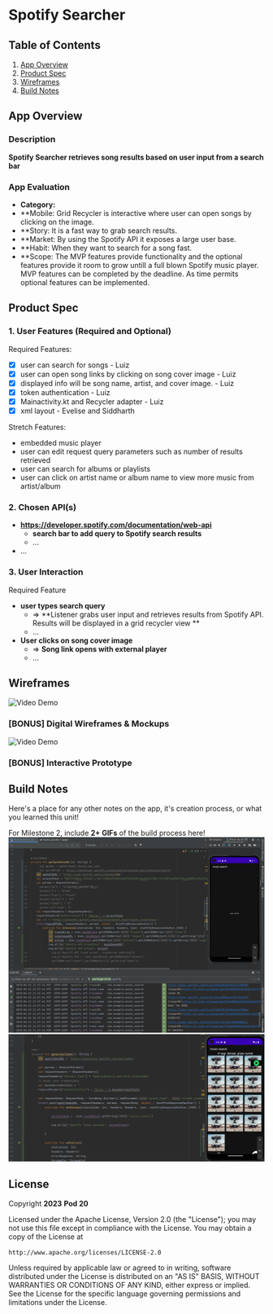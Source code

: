 # **Spotify Searcher**

## Table of Contents

1. [App Overview](#App-Overview)
1. [Product Spec](#Product-Spec)
1. [Wireframes](#Wireframes)
1. [Build Notes](#Build-Notes)

## App Overview

### Description

**Spotify Searcher retrieves song results based on user input from a search bar**

### App Evaluation

<!-- Evaluation of your app across the following attributes -->

- **Category:**
- **Mobile: Grid Recycler is interactive where user can open songs by clicking on the image.
- **Story: It is a fast way to grab search results.
- **Market: By using the Spotify API it exposes a large user base.
- **Habit: When they want to search for a song fast.
- **Scope: The MVP features provide functionality and the optional features provide it room to grow untill a full blown Spotify music player. MVP features can be completed by the deadline. As time permits optional features can be implemented.

## Product Spec

### 1. User Features (Required and Optional)

Required Features:

- [x] user can search for songs - Luiz
- [x] user can open song links by clicking on song cover image - Luiz
- [x] displayed info will be song name, artist, and cover image. - Luiz
- [x] token authentication - Luiz
- [x] Mainactivity.kt and Recycler adapter - Luiz
- [x] xml layout - Evelise and Siddharth

Stretch Features:

- embedded music player
- user can edit request query parameters such as number of results retrieved
- user can search for albums or playlists
- user can click on artist name or album name to view more music from artist/album

### 2. Chosen API(s)

- **https://developer.spotify.com/documentation/web-api**
  - **search bar to add query to Spotify search results**
  - ...
- ...

### 3. User Interaction

Required Feature

- **user types search query**
  - => **Listener grabs user input and retrieves results from Spotify API. Results will be displayed in a grid recycler view **
  - ...
- **User clicks on song cover image**
  - => **Song link opens with external player**
  - ...

## Wireframes
<img src='https://imgur.com/gallery/nzkSPWt' title='Video Demo' width='' alt='Video Demo' />

### [BONUS] Digital Wireframes & Mockups
<img src='https://imgur.com/gallery/nzkSPWt' title='Video Demo' width='' alt='Video Demo' />

### [BONUS] Interactive Prototype

## Build Notes

Here's a place for any other notes on the app, it's creation
process, or what you learned this unit!

For Milestone 2, include **2+ GIFs** of the build process here!
<img src='https://github.com/Group20-Project/AND101-project/blob/album/progress1.png' title='Video Demo' width='' alt='Video Demo' />
<img src='https://github.com/Group20-Project/AND101-project/blob/album/progress2.png' title='Video Demo' width='' alt='Video Demo' />

## License

Copyright **2023** **Pod 20**

Licensed under the Apache License, Version 2.0 (the "License");
you may not use this file except in compliance with the License.
You may obtain a copy of the License at

    http://www.apache.org/licenses/LICENSE-2.0

Unless required by applicable law or agreed to in writing, software
distributed under the License is distributed on an "AS IS" BASIS,
WITHOUT WARRANTIES OR CONDITIONS OF ANY KIND, either express or implied.
See the License for the specific language governing permissions and
limitations under the License.
